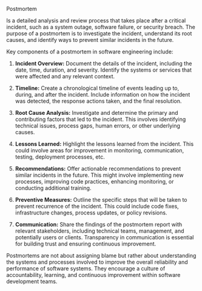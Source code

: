 Postmortem

Is a detailed analysis and review process that takes place after a critical incident, such as a system outage, software failure, or security breach. The purpose of a postmortem is to investigate the incident, understand its root causes, and identify ways to prevent similar incidents in the future.

Key components of a postmortem in software engineering include:

1. **Incident Overview:** Document the details of the incident, including the date, time, duration, and severity. Identify the systems or services that were affected and any relevant context.

2. **Timeline:** Create a chronological timeline of events leading up to, during, and after the incident. Include information on how the incident was detected, the response actions taken, and the final resolution.

3. **Root Cause Analysis:** Investigate and determine the primary and contributing factors that led to the incident. This involves identifying technical issues, process gaps, human errors, or other underlying causes.

4. **Lessons Learned:** Highlight the lessons learned from the incident. This could involve areas for improvement in monitoring, communication, testing, deployment processes, etc.

5. **Recommendations:** Offer actionable recommendations to prevent similar incidents in the future. This might involve implementing new processes, improving code practices, enhancing monitoring, or conducting additional training.

6. **Preventive Measures:** Outline the specific steps that will be taken to prevent recurrence of the incident. This could include code fixes, infrastructure changes, process updates, or policy revisions.

7. **Communication:** Share the findings of the postmortem report with relevant stakeholders, including technical teams, management, and potentially users or clients. Transparency in communication is essential for building trust and ensuring continuous improvement.

Postmortems are not about assigning blame but rather about understanding the systems and processes involved to improve the overall reliability and performance of software systems. They encourage a culture of accountability, learning, and continuous improvement within software development teams.
